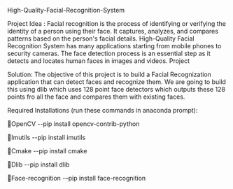 High-Quality-Facial-Recognition-System

Project Idea : Facial recognition is the process of identifying or verifying the identity of a person using 
their face. It captures, analyzes, and compares patterns based on the person's facial details. High-Quality 
Facial Recognition System has many applications starting from mobile phones to security cameras. The face 
detection process is an essential step as it detects and locates human faces in images and videos. Project 

Solution: The objective of this project is to build a Facial Recognization application that can detect faces
and recognize them. We are going to build this using dlib which uses 128 point face detectors which outputs 
these 128 points fro all the face and compares them with existing faces.


Required Installations (run these commands in anaconda prompt):

OpenCV --pip install opencv-contrib-python

Imutils --pip install imutils

Cmake --pip install cmake

Dlib --pip install dlib

Face-recognition -–pip install face-recognition
